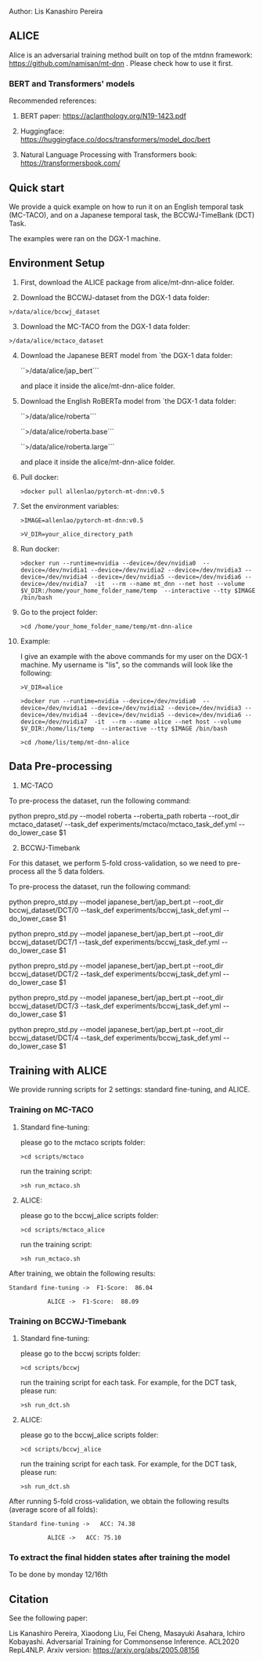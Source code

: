 
Author: Lis Kanashiro Pereira

## ALICE

Alice is an adversarial training method built on top of the mtdnn framework: https://github.com/namisan/mt-dnn . Please check how to use it first. 

### BERT and Transformers' models

Recommended references:

1) BERT paper: https://aclanthology.org/N19-1423.pdf

2) Huggingface: https://huggingface.co/docs/transformers/model_doc/bert

3) Natural Language Processing with Transformers book: https://transformersbook.com/

## Quick start

We provide a quick example on how to run it on an English temporal task (MC-TACO), and on a Japanese temporal task, the BCCWJ-TimeBank (DCT) Task.

The examples were ran on the DGX-1 machine. 

## Environment Setup

1) First, download the ALICE package from alice/mt-dnn-alice folder.

2) Download the BCCWJ-dataset from the DGX-1 data folder: 

```>/data/alice/bccwj_dataset```

3) Download the MC-TACO from the DGX-1 data folder: 

```>/data/alice/mctaco_dataset```

4) Download the Japanese BERT model from `the DGX-1 data folder: 

    ``>/data/alice/jap_bert``` 
    
    and place it inside the alice/mt-dnn-alice folder.
    
5) Download the English RoBERTa model from `the DGX-1 data folder: 

    ``>/data/alice/roberta``` 
    
    ``>/data/alice/roberta.base```
    
    ``>/data/alice/roberta.large```
    
    and place it inside the alice/mt-dnn-alice folder.

6) Pull docker: 

    ```>docker pull allenlao/pytorch-mt-dnn:v0.5```

7) Set the environment variables:

    ```>IMAGE=allenlao/pytorch-mt-dnn:v0.5```
    
    ```>V_DIR=your_alice_directory_path```

8) Run docker:

    ```>docker run --runtime=nvidia --device=/dev/nvidia0  --device=/dev/nvidia1 --device=/dev/nvidia2 --device=/dev/nvidia3 --device=/dev/nvidia4 --device=/dev/nvidia5 --device=/dev/nvidia6 --device=/dev/nvidia7  -it  --rm --name mt_dnn --net host --volume $V_DIR:/home/your_home_folder_name/temp  --interactive --tty $IMAGE /bin/bash```

9) Go to the project folder:
    
    ```>cd /home/your_home_folder_name/temp/mt-dnn-alice```
    
10) Example:

    I give an example with the above commands for my user on the DGX-1 machine. My username is "lis", so the commands will look like the following:
    
    ```>V_DIR=alice```
    
    ```>docker run --runtime=nvidia --device=/dev/nvidia0  --device=/dev/nvidia1 --device=/dev/nvidia2 --device=/dev/nvidia3 --device=/dev/nvidia4 --device=/dev/nvidia5 --device=/dev/nvidia6 --device=/dev/nvidia7  -it  --rm --name alice --net host --volume $V_DIR:/home/lis/temp  --interactive --tty $IMAGE /bin/bash```

    ```>cd /home/lis/temp/mt-dnn-alice```
    
## Data Pre-processing

1) MC-TACO

To pre-process the dataset, run the following command:

python prepro_std.py --model roberta --roberta_path roberta  --root_dir mctaco_dataset/ --task_def experiments/mctaco/mctaco_task_def.yml --do_lower_case $1


2) BCCWJ-Timebank

For this dataset, we perform 5-fold cross-validation, so we need to pre-process all the 5 data folders.

To pre-process the dataset, run the following command:

python prepro_std.py --model japanese_bert/jap_bert.pt  --root_dir bccwj_dataset/DCT/0 --task_def experiments/bccwj_task_def.yml --do_lower_case $1

python prepro_std.py --model japanese_bert/jap_bert.pt  --root_dir bccwj_dataset/DCT/1 --task_def experiments/bccwj_task_def.yml --do_lower_case $1

python prepro_std.py --model japanese_bert/jap_bert.pt  --root_dir bccwj_dataset/DCT/2 --task_def experiments/bccwj_task_def.yml --do_lower_case $1

python prepro_std.py --model japanese_bert/jap_bert.pt  --root_dir bccwj_dataset/DCT/3 --task_def experiments/bccwj_task_def.yml --do_lower_case $1

python prepro_std.py --model japanese_bert/jap_bert.pt  --root_dir bccwj_dataset/DCT/4 --task_def experiments/bccwj_task_def.yml --do_lower_case $1


## Training with ALICE

We provide running scripts for 2 settings: standard fine-tuning, and ALICE.

### Training on MC-TACO

1) Standard fine-tuning: 

    please go to the mctaco scripts folder: 
    
    ```>cd scripts/mctaco```
    
    run the training script:
    
    ```>sh run_mctaco.sh```
    
2) ALICE:

    please go to the bccwj_alice scripts folder: 
    
    ```>cd scripts/mctaco_alice```
    
    run the training script:
    
    ```>sh run_mctaco.sh```

After training, we obtain the following results: 

	Standard fine-tuning ->  F1-Score:  86.04

               ALICE ->  F1-Score:  88.09

### Training on BCCWJ-Timebank

1) Standard fine-tuning: 

    please go to the bccwj scripts folder: 
    
    ```>cd scripts/bccwj```
    
    run the training script for each task. For example, for the DCT task, please run:
    
    ```>sh run_dct.sh```
    
2) ALICE:

    please go to the bccwj_alice scripts folder: 
    
    ```>cd scripts/bccwj_alice```
    
    run the training script for each task. For example, for the DCT task, please run:
    
    ```>sh run_dct.sh```


After running 5-fold cross-validation, we obtain the following results (average score of all folds): 

	Standard fine-tuning ->   ACC: 74.38
         
               ALICE ->   ACC: 75.10 
     
### To extract the final hidden states after training the model

To be done by monday 12/16th

## Citation
See the following paper:

Lis Kanashiro Pereira, Xiaodong Liu, Fei Cheng, Masayuki Asahara, Ichiro Kobayashi. Adversarial Training for Commonsense Inference. ACL2020 RepL4NLP. Arxiv version: https://arxiv.org/abs/2005.08156
